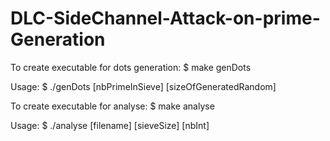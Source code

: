 # DLC-SideChannel-Attack-on-prime-Generation

To create executable for dots generation:
$ make genDots 

Usage:
$ ./genDots [nbPrimeInSieve] [sizeOfGeneratedRandom]



To create executable for analyse:
$ make analyse 

Usage:
$ ./analyse [filename] [sieveSize] [nbInt] 
